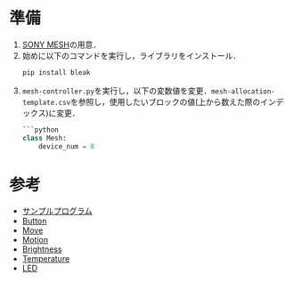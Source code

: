 # 準備
1. [SONY MESH](https://meshprj.com/jp/)の用意．  
2. 始めに以下のコマンドを実行し，ライブラリをインストール．
    ```cmd
    pip install bleak
    ```
3. `mesh-controller.py`を実行し，以下の変数値を変更．`mesh-allocation-template.csv`を参照し，使用したいブロックの値(上から数えた際のインデックス)に変更．
    ```python
    ```python
    class Mesh:
        device_num = 0
    ```  

# 参考
- [サンプルプログラム](https://developer.meshprj.com/hc/ja/articles/9164308204313-Python#h_01GBRQZG0TQCSR53E7T2FAQ3PD)  
- [Button](https://developer.meshprj.com/hc/ja/articles/8286402535577)  
- [Move](https://developer.meshprj.com/hc/ja/articles/8286418941977)  
- [Motion](https://developer.meshprj.com/hc/ja/articles/8286408492057)  
- [Brightness](https://developer.meshprj.com/hc/ja/articles/8286460847897)  
- [Temperature](https://developer.meshprj.com/hc/ja/articles/8286425847961)  
- [LED](https://developer.meshprj.com/hc/ja/articles/9231602345497)  
